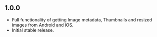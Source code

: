 ## 1.0.0

* Full functionality of getting Image metadata, Thumbnails and resized images from Android and iOS.
* Initial stable release.